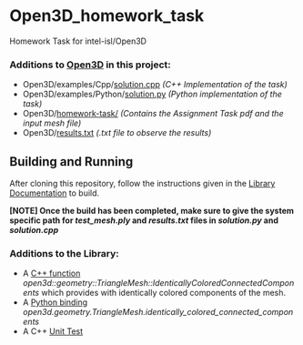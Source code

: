 # Open3D_homework_task
Homework Task for intel-isl/Open3D

### Additions to [Open3D](https://github.com/intel-isl/Open3D "doc") in this project: ###
 * Open3D/examples/Cpp/[solution.cpp]() *(C++ Implementation of the task)*
 * Open3D/examples/Python/[solution.py]()  *(Python implementation of the task)*
 * Open3D/[homework-task/]() *(Contains the Assignment Task pdf and the input mesh file)*
 * Open3D/[results.txt]() *(.txt file to observe the results)*


## Building and Running ##
After cloning this repository, follow the instructions given in the [Library Documentation](http://www.open3d.org/docs/release/compilation.html "doc") to build.
 
**[NOTE] Once the build has been completed, make sure to give the system specific path for *test_mesh.ply* and *results.txt* files in *solution.py* and *solution.cpp*** 

### Additions to the Library: ###
* A [C++ function](https://github.com/avnishsachar/Open3D_homework_task/blob/master/src/Open3D/Geometry/TriangleMesh.cpp#L1177 "cpp") *open3d::geometry::TriangleMesh::IdenticallyColoredConnectedComponents* which provides with identically colored components of the mesh.
* A [Python binding](https://github.com/avnishsachar/Open3D_homework_task/blob/master/src/Python/geometry/trianglemesh.cpp#L184 "py") *open3d.geometry.TriangleMesh.identically_colored_connected_components*
* A C++ [Unit Test](https://github.com/avnishsachar/Open3D_homework_task/blob/master/src/UnitTest/Geometry/TriangleMesh.cpp#L989 "test")
